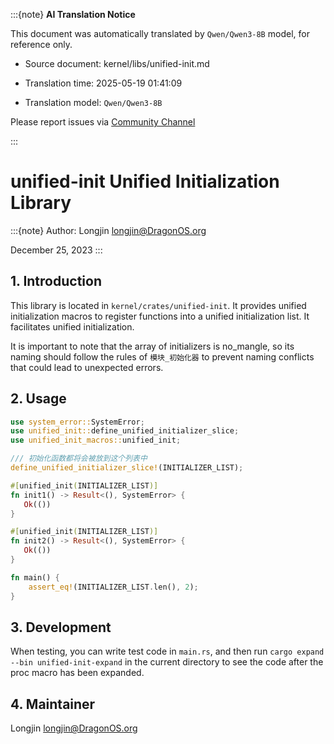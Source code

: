 :::{note}
**AI Translation Notice**

This document was automatically translated by `Qwen/Qwen3-8B` model, for reference only.

- Source document: kernel/libs/unified-init.md

- Translation time: 2025-05-19 01:41:09

- Translation model: `Qwen/Qwen3-8B`

Please report issues via [Community Channel](https://github.com/DragonOS-Community/DragonOS/issues)

:::

# unified-init Unified Initialization Library

:::{note}
Author: Longjin <longjin@DragonOS.org>

December 25, 2023
:::

## 1. Introduction

This library is located in `kernel/crates/unified-init`.
It provides unified initialization macros to register functions into a unified initialization list. It facilitates unified initialization.

It is important to note that the array of initializers is no_mangle, so its naming should follow the rules of `模块_初始化器` to prevent naming conflicts that could lead to unexpected errors.

## 2. Usage

```rust
use system_error::SystemError;
use unified_init::define_unified_initializer_slice;
use unified_init_macros::unified_init;

/// 初始化函数都将会被放到这个列表中
define_unified_initializer_slice!(INITIALIZER_LIST);

#[unified_init(INITIALIZER_LIST)]
fn init1() -> Result<(), SystemError> {
   Ok(())
}

#[unified_init(INITIALIZER_LIST)]
fn init2() -> Result<(), SystemError> {
   Ok(())
}

fn main() {
    assert_eq!(INITIALIZER_LIST.len(), 2);
}

```

## 3. Development

When testing, you can write test code in `main.rs`,
and then run `cargo expand --bin unified-init-expand` in the current directory to see the code after the proc macro has been expanded.

## 4. Maintainer

Longjin <longjin@DragonOS.org>
